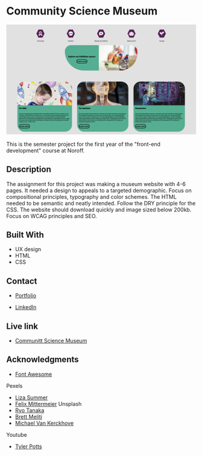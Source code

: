 # Community Science Museum

![image](./images/Skjermbilde%202022-12-09%20kl.%2014.15.07.png)

This is the semester project for the first year of the "front-end development" course at Noroff.

## Description

The assignment for this project was making a museum website with 4-6 pages. It needed a design to appeals to a targeted demographic. Focus on compositional principles, typography and color schemes.
The HTML needed to be semantic and neatly intended. Follow the DRY principle for the CSS.
The website should download quickly and image sized below 200kb.
Focus on WCAG principles and SEO.

## Built With

- UX design
- HTML
- CSS

## Contact

- [Portfolio](https://elegant-gecko-c4d465.netlify.app/index.html)

- [LinkedIn](https://www.linkedin.com/in/h%C3%A5kon-willand-engebretsen-03148a229/)

## Live link

- [Communitt Science Museum](https://verdant-biscochitos-ed35fd.netlify.app)

## Acknowledgments

- [Font Awesome](https://fontawesome.com/)

Pexels

- [Liza Summer](https://www.pexels.com/nb-no/bilde/selvsikker-yrke-frivillig-melding-6348129/)
- [Felix Mittermeier](https://www.pexels.com/nb-no/bilde/himmelsk-stjernetake-nebula-galaxy-956981/)
  Unsplash
- [Ryo Tanaka](https://unsplash.com/photos/U8xSH9q_wUM)
- [Brett Meliti](https://unsplash.com/photos/RgkYMfFopIA)
- [Michael Van Kerckhove](https://unsplash.com/photos/iN3xWBNHmnw)

Youtube

- [Tyler Potts](https://www.youtube.com/watch?v=kKRpeFk613I)
